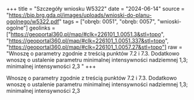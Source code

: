 +++
title = "Szczegóły wniosku W5322"
date = "2024-06-14"
source = "https://bip.brg.gda.pl/images/uploads/wnioski-do-planu-ogolnego/w5322.pdf"
tags = ["obręb: 0051", "obręb: 0057", "wnioski-ogolne"]
geolinks = ["https://geoportal360.pl/map/#clk=226101_1.0051.3&stl=topo", "https://geoportal360.pl/map/#clk=226101_1.0051.337&stl=topo", "https://geoportal360.pl/map/#clk=226101_1.0057.27&stl=topo"]
raw = "Wnoszę o parametry zgodnie z treścią punktów 7.2 i 7.3. Dodatkowo wnoszę o ustalenie parametru minimalnej intensywności nadziemnej 1,3; minimalnej intensywności 2,3 "
+++

Wnoszę o parametry zgodnie z treścią punktów 7.2 i 7.3. Dodatkowo wnoszę o
ustalenie parametru minimalnej intensywności nadziemnej 1,3; minimalnej intensywności 2,3



